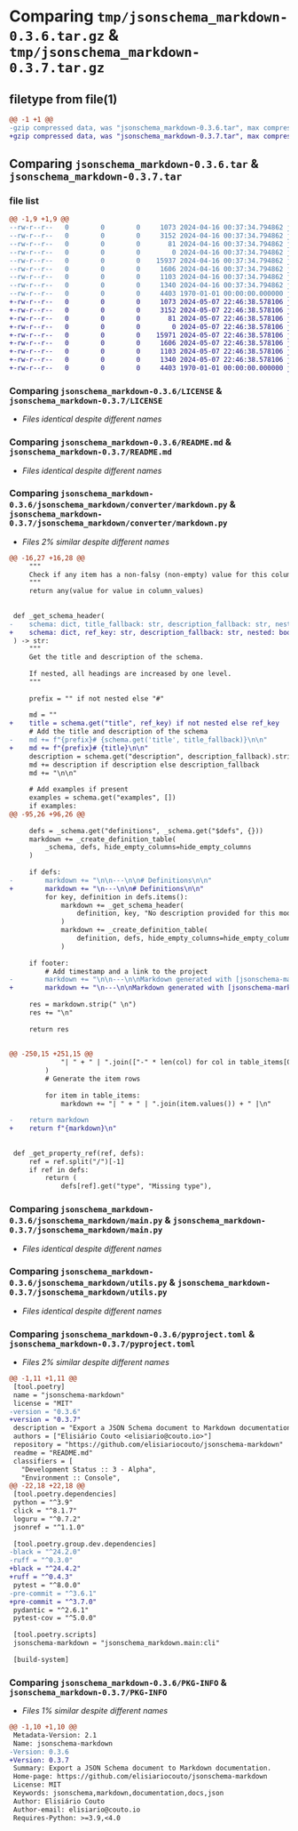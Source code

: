 # Comparing `tmp/jsonschema_markdown-0.3.6.tar.gz` & `tmp/jsonschema_markdown-0.3.7.tar.gz`

## filetype from file(1)

```diff
@@ -1 +1 @@
-gzip compressed data, was "jsonschema_markdown-0.3.6.tar", max compression
+gzip compressed data, was "jsonschema_markdown-0.3.7.tar", max compression
```

## Comparing `jsonschema_markdown-0.3.6.tar` & `jsonschema_markdown-0.3.7.tar`

### file list

```diff
@@ -1,9 +1,9 @@
--rw-r--r--   0        0        0     1073 2024-04-16 00:37:34.794862 jsonschema_markdown-0.3.6/LICENSE
--rw-r--r--   0        0        0     3152 2024-04-16 00:37:34.794862 jsonschema_markdown-0.3.6/README.md
--rw-r--r--   0        0        0       81 2024-04-16 00:37:34.794862 jsonschema_markdown-0.3.6/jsonschema_markdown/__init__.py
--rw-r--r--   0        0        0        0 2024-04-16 00:37:34.794862 jsonschema_markdown-0.3.6/jsonschema_markdown/converter/__init__.py
--rw-r--r--   0        0        0    15937 2024-04-16 00:37:34.794862 jsonschema_markdown-0.3.6/jsonschema_markdown/converter/markdown.py
--rw-r--r--   0        0        0     1606 2024-04-16 00:37:34.794862 jsonschema_markdown-0.3.6/jsonschema_markdown/main.py
--rw-r--r--   0        0        0     1103 2024-04-16 00:37:34.794862 jsonschema_markdown-0.3.6/jsonschema_markdown/utils.py
--rw-r--r--   0        0        0     1340 2024-04-16 00:37:34.794862 jsonschema_markdown-0.3.6/pyproject.toml
--rw-r--r--   0        0        0     4403 1970-01-01 00:00:00.000000 jsonschema_markdown-0.3.6/PKG-INFO
+-rw-r--r--   0        0        0     1073 2024-05-07 22:46:38.578106 jsonschema_markdown-0.3.7/LICENSE
+-rw-r--r--   0        0        0     3152 2024-05-07 22:46:38.578106 jsonschema_markdown-0.3.7/README.md
+-rw-r--r--   0        0        0       81 2024-05-07 22:46:38.578106 jsonschema_markdown-0.3.7/jsonschema_markdown/__init__.py
+-rw-r--r--   0        0        0        0 2024-05-07 22:46:38.578106 jsonschema_markdown-0.3.7/jsonschema_markdown/converter/__init__.py
+-rw-r--r--   0        0        0    15971 2024-05-07 22:46:38.578106 jsonschema_markdown-0.3.7/jsonschema_markdown/converter/markdown.py
+-rw-r--r--   0        0        0     1606 2024-05-07 22:46:38.578106 jsonschema_markdown-0.3.7/jsonschema_markdown/main.py
+-rw-r--r--   0        0        0     1103 2024-05-07 22:46:38.578106 jsonschema_markdown-0.3.7/jsonschema_markdown/utils.py
+-rw-r--r--   0        0        0     1340 2024-05-07 22:46:38.578106 jsonschema_markdown-0.3.7/pyproject.toml
+-rw-r--r--   0        0        0     4403 1970-01-01 00:00:00.000000 jsonschema_markdown-0.3.7/PKG-INFO
```

### Comparing `jsonschema_markdown-0.3.6/LICENSE` & `jsonschema_markdown-0.3.7/LICENSE`

 * *Files identical despite different names*

### Comparing `jsonschema_markdown-0.3.6/README.md` & `jsonschema_markdown-0.3.7/README.md`

 * *Files identical despite different names*

### Comparing `jsonschema_markdown-0.3.6/jsonschema_markdown/converter/markdown.py` & `jsonschema_markdown-0.3.7/jsonschema_markdown/converter/markdown.py`

 * *Files 2% similar despite different names*

```diff
@@ -16,27 +16,28 @@
     """
     Check if any item has a non-falsy (non-empty) value for this column.
     """
     return any(value for value in column_values)
 
 
 def _get_schema_header(
-    schema: dict, title_fallback: str, description_fallback: str, nested: bool = False
+    schema: dict, ref_key: str, description_fallback: str, nested: bool = False
 ) -> str:
     """
     Get the title and description of the schema.
 
     If nested, all headings are increased by one level.
     """
 
     prefix = "" if not nested else "#"
 
     md = ""
+    title = schema.get("title", ref_key) if not nested else ref_key
     # Add the title and description of the schema
-    md += f"{prefix}# {schema.get('title', title_fallback)}\n\n"
+    md += f"{prefix}# {title}\n\n"
     description = schema.get("description", description_fallback).strip(" \n")
     md += description if description else description_fallback
     md += "\n\n"
 
     # Add examples if present
     examples = schema.get("examples", [])
     if examples:
@@ -95,26 +96,26 @@
 
     defs = _schema.get("definitions", _schema.get("$defs", {}))
     markdown += _create_definition_table(
         _schema, defs, hide_empty_columns=hide_empty_columns
     )
 
     if defs:
-        markdown += "\n\n---\n\n# Definitions\n\n"
+        markdown += "\n---\n\n# Definitions\n\n"
         for key, definition in defs.items():
             markdown += _get_schema_header(
                 definition, key, "No description provided for this model.", nested=True
             )
             markdown += _create_definition_table(
                 definition, defs, hide_empty_columns=hide_empty_columns
             )
 
     if footer:
         # Add timestamp and a link to the project
-        markdown += "\n\n---\n\nMarkdown generated with [jsonschema-markdown](https://github.com/elisiariocouto/jsonschema-markdown)."
+        markdown += "\n---\n\nMarkdown generated with [jsonschema-markdown](https://github.com/elisiariocouto/jsonschema-markdown)."
 
     res = markdown.strip(" \n")
     res += "\n"
 
     return res
 
 
@@ -250,15 +251,15 @@
             "| " + " | ".join(["-" * len(col) for col in table_items[0]]) + " |\n"
         )
         # Generate the item rows
 
         for item in table_items:
             markdown += "| " + " | ".join(item.values()) + " |\n"
 
-    return markdown
+    return f"{markdown}\n"
 
 
 def _get_property_ref(ref, defs):
     ref = ref.split("/")[-1]
     if ref in defs:
         return (
             defs[ref].get("type", "Missing type"),
```

### Comparing `jsonschema_markdown-0.3.6/jsonschema_markdown/main.py` & `jsonschema_markdown-0.3.7/jsonschema_markdown/main.py`

 * *Files identical despite different names*

### Comparing `jsonschema_markdown-0.3.6/jsonschema_markdown/utils.py` & `jsonschema_markdown-0.3.7/jsonschema_markdown/utils.py`

 * *Files identical despite different names*

### Comparing `jsonschema_markdown-0.3.6/pyproject.toml` & `jsonschema_markdown-0.3.7/pyproject.toml`

 * *Files 2% similar despite different names*

```diff
@@ -1,11 +1,11 @@
 [tool.poetry]
 name = "jsonschema-markdown"
 license = "MIT"
-version = "0.3.6"
+version = "0.3.7"
 description = "Export a JSON Schema document to Markdown documentation."
 authors = ["Elisiário Couto <elisiario@couto.io>"]
 repository = "https://github.com/elisiariocouto/jsonschema-markdown"
 readme = "README.md"
 classifiers = [
   "Development Status :: 3 - Alpha",
   "Environment :: Console",
@@ -22,18 +22,18 @@
 [tool.poetry.dependencies]
 python = "^3.9"
 click = "^8.1.7"
 loguru = "^0.7.2"
 jsonref = "^1.1.0"
 
 [tool.poetry.group.dev.dependencies]
-black = "^24.2.0"
-ruff = "^0.3.0"
+black = "^24.4.2"
+ruff = "^0.4.3"
 pytest = "^8.0.0"
-pre-commit = "^3.6.1"
+pre-commit = "^3.7.0"
 pydantic = "^2.6.1"
 pytest-cov = "^5.0.0"
 
 [tool.poetry.scripts]
 jsonschema-markdown = "jsonschema_markdown.main:cli"
 
 [build-system]
```

### Comparing `jsonschema_markdown-0.3.6/PKG-INFO` & `jsonschema_markdown-0.3.7/PKG-INFO`

 * *Files 1% similar despite different names*

```diff
@@ -1,10 +1,10 @@
 Metadata-Version: 2.1
 Name: jsonschema-markdown
-Version: 0.3.6
+Version: 0.3.7
 Summary: Export a JSON Schema document to Markdown documentation.
 Home-page: https://github.com/elisiariocouto/jsonschema-markdown
 License: MIT
 Keywords: jsonschema,markdown,documentation,docs,json
 Author: Elisiário Couto
 Author-email: elisiario@couto.io
 Requires-Python: >=3.9,<4.0
```

